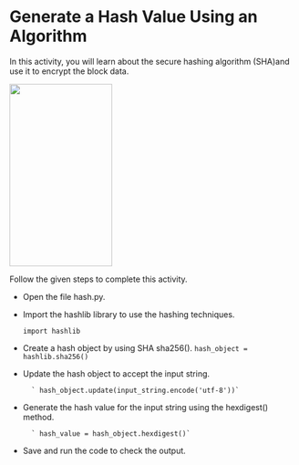 Generate a Hash Value Using an Algorithm
===================


In this activity, you will learn about the secure hashing algorithm (SHA)and use it to encrypt the block data.




<img src= "https://s3-whjr-curriculum-uploads.whjr.online/71a69a96-7e32-4bf0-baa3-54ba61bc05b5.gif" width = "180" height = "320">




Follow the given steps to complete this activity.


* Open the file hash.py.


* Import the hashlib library to use the hashing techniques.


     `import hashlib`   


* Create a hash object by using SHA sha256().
`hash_object = hashlib.sha256()`


* Update the hash object to accept the input string.


    	` hash_object.update(input_string.encode('utf-8'))`


* Generate the hash value for the input string using the hexdigest() method.


    	` hash_value = hash_object.hexdigest()`


* Save and run the code to check the output.
